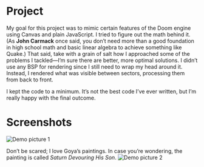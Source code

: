 # Project
My goal for this project was to mimic certain features of the Doom engine using Canvas and plain JavaScript. I tried to figure out the math behind it. (As **John Carmack** once said, you don’t need more than a good foundation in high school math and basic linear algebra to achieve something like Quake.) That said, take with a grain of salt how I approached some of the problems I tackled—I’m sure there are better, more optimal solutions. I didn’t use any BSP for rendering since I still need to wrap my head around it. Instead, I rendered what was visible between sectors, processing them from back to front.

I kept the code to a minimum. It’s not the best code I’ve ever written, but I’m really happy with the final outcome.

# Screenshots

![Demo picture 1](https://jahepi-mx.github.io/images/dp1.png)

Don’t be scared; I love Goya’s paintings. In case you’re wondering, the painting is called _Saturn Devouring His Son_.
![Demo picture 2](https://jahepi-mx.github.io/images/dp2.png)
